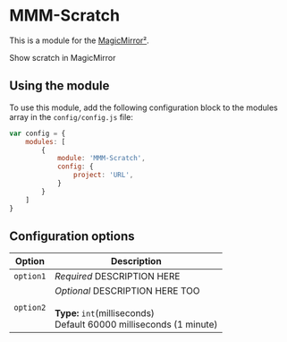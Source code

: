 # MMM-Scratch

This is a module for the [MagicMirror²](https://github.com/MichMich/MagicMirror/).

Show scratch in MagicMirror

## Using the module

To use this module, add the following configuration block to the modules array in the `config/config.js` file:
```js
var config = {
    modules: [
        {
            module: 'MMM-Scratch',
            config: {
                project: 'URL',
            }
        }
    ]
}
```

## Configuration options

| Option           | Description
|----------------- |-----------
| `option1`        | *Required* DESCRIPTION HERE
| `option2`        | *Optional* DESCRIPTION HERE TOO <br><br>**Type:** `int`(milliseconds) <br>Default 60000 milliseconds (1 minute)

